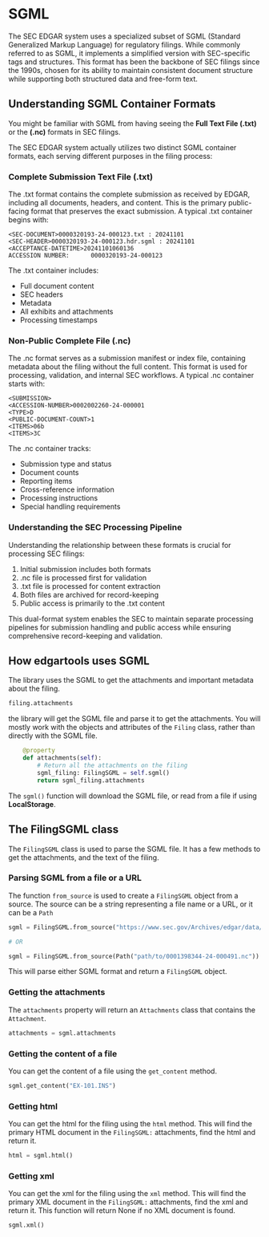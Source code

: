 # SGML

The SEC EDGAR system uses a specialized subset of SGML (Standard Generalized Markup Language) for regulatory filings. 
While commonly referred to as SGML, it implements a simplified version with SEC-specific tags and structures. 
This format has been the backbone of SEC filings since the 1990s, chosen for its ability to maintain consistent document structure while supporting both structured data and free-form text.


## Understanding SGML Container Formats

You might be familiar with SGML from having seeing the **Full Text File (.txt)** or the **(.nc)** formats in SEC filings.

The SEC EDGAR system actually utilizes two distinct SGML container formats, each serving different purposes in the filing process:

### Complete Submission Text File (.txt)

The .txt format contains the complete submission as received by EDGAR, including all documents, headers, and content. This is the primary public-facing format that preserves the exact submission. A typical .txt container begins with:

```
<SEC-DOCUMENT>0000320193-24-000123.txt : 20241101
<SEC-HEADER>0000320193-24-000123.hdr.sgml : 20241101
<ACCEPTANCE-DATETIME>20241101060136
ACCESSION NUMBER:      0000320193-24-000123
```

The .txt container includes:
- Full document content
- SEC headers
- Metadata
- All exhibits and attachments
- Processing timestamps

### Non-Public Complete File (.nc)

The .nc format serves as a submission manifest or index file, containing metadata about the filing without the full content. This format is used for processing, validation, and internal SEC workflows. A typical .nc container starts with:

```
<SUBMISSION>
<ACCESSION-NUMBER>0002002260-24-000001
<TYPE>D
<PUBLIC-DOCUMENT-COUNT>1
<ITEMS>06b
<ITEMS>3C
```

The .nc container tracks:
- Submission type and status
- Document counts
- Reporting items
- Cross-reference information
- Processing instructions
- Special handling requirements

### Understanding the SEC Processing Pipeline

Understanding the relationship between these formats is crucial for processing SEC filings:

1. Initial submission includes both formats
2. .nc file is processed first for validation
3. .txt file is processed for content extraction
4. Both files are archived for record-keeping
5. Public access is primarily to the .txt content

This dual-format system enables the SEC to maintain separate processing pipelines for submission handling and public access while ensuring comprehensive record-keeping and validation.



## How edgartools uses SGML

The library uses the SGML to get the attachments and important metadata about the filing.

```python
filing.attachments
```
the library will get the SGML file and parse it to get the attachments. You will mostly work with the objects and attributes of the `Filing` class, rather than directly with the SGML file.

```python
    @property
    def attachments(self):
        # Return all the attachments on the filing
        sgml_filing: FilingSGML = self.sgml()
        return sgml_filing.attachments
```

The `sgml()` function will download the SGML file, or read from a file if using **LocalStorage**.

## The FilingSGML class

The `FilingSGML` class is used to parse the SGML file. It has a few methods to get the attachments, and the text of the filing.

### Parsing SGML from a file or a URL

The function `from_source` is used to create a `FilingSGML` object from a source. The source can be a string representing a file name or a URL, or it can be a `Path`

```python
sgml = FilingSGML.from_source("https://www.sec.gov/Archives/edgar/data/320193/000032019321000139/0000320193-21-000139.txt")

# OR

sgml = FilingSGML.from_source(Path("path/to/0001398344-24-000491.nc"))
```

This will parse either SGML format and return a `FilingSGML` object.

### Getting the attachments

The `attachments` property will return an `Attachments` class that contains the `Attachment`.

```python
attachments = sgml.attachments
```

### Getting the content of a file

You can get the content of a file using the `get_content` method.

```python
sgml.get_content("EX-101.INS")
```
### Getting html

You can get the html for the filing using the `html` method. This will find the primary HTML document in the `FilingSGML:` attachments, find the html and return it.

```python
html = sgml.html()
```

### Getting xml

You can get the xml for the filing using the `xml` method. This will find the primary XML document in the `FilingSGML:` attachments, find the xml and return it.
This function will return None if no XML document is found.

```python
sgml.xml()
```







